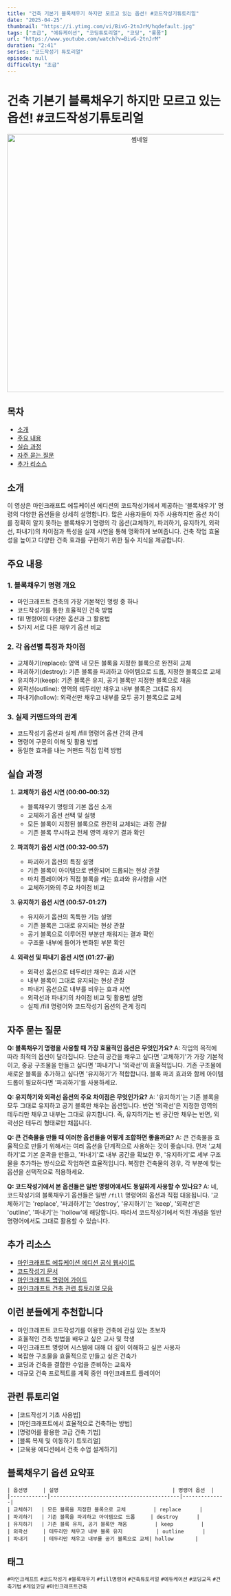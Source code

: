 ```yaml
---
title: "건축 기본기 블록채우기 하지만 모르고 있는 옵션! #코드작성기튜토리얼"
date: "2025-04-25"
thumbnail: "https://i.ytimg.com/vi/BivG-2tnJrM/hqdefault.jpg"
tags: ["초급", "에듀케이션", "코딩튜토리얼", "코딩", "롱폼"]
url: "https://www.youtube.com/watch?v=BivG-2tnJrM"
duration: "2:41"
series: "코드작성기 튜토리얼"
episode: null
difficulty: "초급"
---
```


# 건축 기본기 블록채우기 하지만 모르고 있는 옵션! #코드작성기튜토리얼

<div align="center">
<img src="https://i.ytimg.com/vi/BivG-2tnJrM/hqdefault.jpg" alt="썸네일" width="600"/>
</div>

## 목차
- [소개](#소개)
- [주요 내용](#주요-내용)
- [실습 과정](#실습-과정)
- [자주 묻는 질문](#자주-묻는-질문)
- [추가 리소스](#추가-리소스)

## 소개
이 영상은 마인크래프트 에듀케이션 에디션의 코드작성기에서 제공하는 '블록채우기' 명령의 다양한 옵션들을 상세히 설명합니다. 많은 사용자들이 자주 사용하지만 옵션 차이를 정확히 알지 못하는 블록채우기 명령의 각 옵션(교체하기, 파괴하기, 유지하기, 외곽선, 파내기)의 차이점과 특성을 실제 시연을 통해 명확하게 보여줍니다. 건축 작업 효율성을 높이고 다양한 건축 효과를 구현하기 위한 필수 지식을 제공합니다.

## 주요 내용

### 1. 블록채우기 명령 개요
- 마인크래프트 건축의 가장 기본적인 명령 중 하나
- 코드작성기를 통한 효율적인 건축 방법
- fill 명령어의 다양한 옵션과 그 활용법
- 5가지 서로 다른 채우기 옵션 비교

### 2. 각 옵션별 특징과 차이점
- 교체하기(replace): 영역 내 모든 블록을 지정한 블록으로 완전히 교체
- 파괴하기(destroy): 기존 블록을 파괴하고 아이템으로 드롭, 지정한 블록으로 교체
- 유지하기(keep): 기존 블록은 유지, 공기 블록만 지정한 블록으로 채움
- 외곽선(outline): 영역의 테두리만 채우고 내부 블록은 그대로 유지
- 파내기(hollow): 외곽선만 채우고 내부를 모두 공기 블록으로 교체

### 3. 실제 커맨드와의 관계
- 코드작성기 옵션과 실제 /fill 명령어 옵션 간의 관계
- 명령어 구문의 이해 및 활용 방법
- 동일한 효과를 내는 커맨드 직접 입력 방법

## 실습 과정

1. **교체하기 옵션 시연 (00:00-00:32)**
   - 블록채우기 명령의 기본 옵션 소개
   - 교체하기 옵션 선택 및 실행
   - 모든 블록이 지정된 블록으로 완전히 교체되는 과정 관찰
   - 기존 블록 무시하고 전체 영역 채우기 결과 확인

2. **파괴하기 옵션 시연 (00:32-00:57)**
   - 파괴하기 옵션의 특징 설명
   - 기존 블록이 아이템으로 변환되어 드롭되는 현상 관찰
   - 마치 플레이어가 직접 블록을 캐는 효과와 유사함을 시연
   - 교체하기와의 주요 차이점 비교

3. **유지하기 옵션 시연 (00:57-01:27)**
   - 유지하기 옵션의 독특한 기능 설명
   - 기존 블록은 그대로 유지되는 현상 관찰
   - 공기 블록으로 이루어진 부분만 채워지는 결과 확인
   - 구조물 내부에 들어가 변화된 부분 확인

4. **외곽선 및 파내기 옵션 시연 (01:27-끝)**
   - 외곽선 옵션으로 테두리만 채우는 효과 시연
   - 내부 블록이 그대로 유지되는 현상 관찰
   - 파내기 옵션으로 내부를 비우는 효과 시연
   - 외곽선과 파내기의 차이점 비교 및 활용법 설명
   - 실제 /fill 명령어와 코드작성기 옵션의 관계 정리

## 자주 묻는 질문

**Q: 블록채우기 명령을 사용할 때 가장 효율적인 옵션은 무엇인가요?**
A: 작업의 목적에 따라 최적의 옵션이 달라집니다. 단순히 공간을 채우고 싶다면 '교체하기'가 가장 기본적이고, 중공 구조물을 만들고 싶다면 '파내기'나 '외곽선'이 효율적입니다. 기존 구조물에 새로운 블록을 추가하고 싶다면 '유지하기'가 적합합니다. 블록 파괴 효과와 함께 아이템 드롭이 필요하다면 '파괴하기'를 사용하세요.

**Q: 유지하기와 외곽선 옵션의 주요 차이점은 무엇인가요?**
A: '유지하기'는 기존 블록을 모두 그대로 유지하고 공기 블록만 채우는 옵션입니다. 반면 '외곽선'은 지정한 영역의 테두리만 채우고 내부는 그대로 유지합니다. 즉, 유지하기는 빈 공간만 채우는 반면, 외곽선은 테두리 형태로만 채웁니다.

**Q: 큰 건축물을 만들 때 이러한 옵션들을 어떻게 조합하면 좋을까요?**
A: 큰 건축물을 효율적으로 만들기 위해서는 여러 옵션을 단계적으로 사용하는 것이 좋습니다. 먼저 '교체하기'로 기본 윤곽을 만들고, '파내기'로 내부 공간을 확보한 후, '유지하기'로 세부 구조물을 추가하는 방식으로 작업하면 효율적입니다. 복잡한 건축물의 경우, 각 부분에 맞는 옵션을 선택적으로 적용하세요.

**Q: 코드작성기에서 본 옵션들은 일반 명령어에서도 동일하게 사용할 수 있나요?**
A: 네, 코드작성기의 블록채우기 옵션들은 일반 `/fill` 명령어의 옵션과 직접 대응됩니다. '교체하기'는 'replace', '파괴하기'는 'destroy', '유지하기'는 'keep', '외곽선'은 'outline', '파내기'는 'hollow'에 해당합니다. 따라서 코드작성기에서 익힌 개념을 일반 명령어에서도 그대로 활용할 수 있습니다.

## 추가 리소스
- [마인크래프트 에듀케이션 에디션 공식 웹사이트](https://education.minecraft.net/)
- [코드작성기 문서](https://minecraft.gamepedia.com/Code_Builder)
- [마인크래프트 명령어 가이드](https://minecraft.gamepedia.com/Commands)
- [마인크래프트 건축 관련 튜토리얼 모음](https://education.minecraft.net/en-us/resources/build-challenges)

## 이런 분들에게 추천합니다
- 마인크래프트 코드작성기를 이용한 건축에 관심 있는 초보자
- 효율적인 건축 방법을 배우고 싶은 교사 및 학생
- 마인크래프트 명령어 시스템에 대해 더 깊이 이해하고 싶은 사용자
- 복잡한 구조물을 효율적으로 만들고 싶은 건축가
- 코딩과 건축을 결합한 수업을 준비하는 교육자
- 대규모 건축 프로젝트를 계획 중인 마인크래프트 플레이어

## 관련 튜토리얼
- [코드작성기 기초 사용법]
- [마인크래프트에서 효율적으로 건축하는 방법]
- [명령어를 활용한 고급 건축 기법]
- [블록 복제 및 이동하기 튜토리얼]
- [교육용 에디션에서 건축 수업 설계하기]

## 블록채우기 옵션 요약표
```
| 옵션명     | 설명                                     | 명령어 옵션  |
|------------|------------------------------------------|--------------|
| 교체하기   | 모든 블록을 지정한 블록으로 교체         | replace      |
| 파괴하기   | 기존 블록을 파괴하고 아이템으로 드롭     | destroy      |
| 유지하기   | 기존 블록 유지, 공기 블록만 채움         | keep         |
| 외곽선     | 테두리만 채우고 내부 블록 유지           | outline      |
| 파내기     | 테두리만 채우고 내부를 공기 블록으로 교체| hollow       |
```

## 태그
`#마인크래프트` `#코드작성기` `#블록채우기` `#fill명령어` `#건축튜토리얼` `#에듀케이션` `#코딩교육` `#건축기법` `#게임코딩` `#마인크래프트건축`